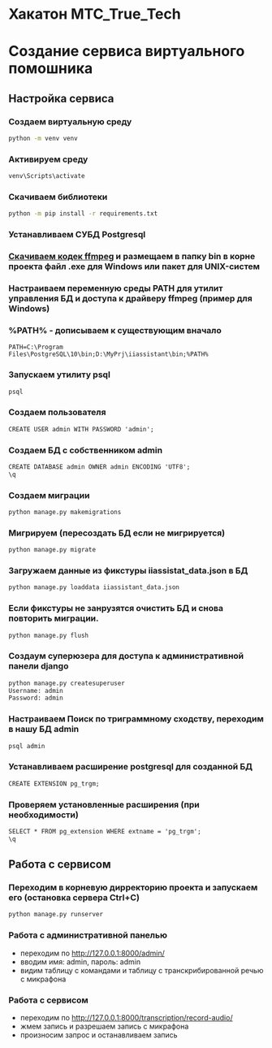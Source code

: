 # Хакатон MTC_True_Tech
# Создание сервиса виртуального помошника
## **Настройка сервиса**
### Создаем виртуальную среду
```cmd
python -m venv venv
```
### Активируем среду
```cmd
venv\Scripts\activate
```
### Скачиваем библиотеки
```cmd
python -m pip install -r requirements.txt
```
### Устанавливаем СУБД Postgresql
### [Скачиваем кодек ffmpeg](https://ffmpeg.org/download.html) и размещаем в папку bin в корне проекта файл .exe для Windows или пакет для UNIX-систем
### Настраиваем переменную среды PATH для утилит управления БД и доступа к драйверу ffmpeg (пример для Windows) 
### %PATH% - дописываем к существующим вначало
```
PATH=C:\Program Files\PostgreSQL\10\bin;D:\MyPrj\iiassistant\bin;%PATH%
```
### Запускаем утилиту psql 
```cmd
psql
```
### Создаем пользователя
```cmd
CREATE USER admin WITH PASSWORD 'admin';
``` 
### Создаем БД с собственником admin
```cmd
CREATE DATABASE admin OWNER admin ENCODING 'UTF8';
\q
```
### Создаем миграции
```cmd
python manage.py makemigrations
```
### Мигрируем (пересоздать БД если не мигрируется)
```cmd
python manage.py migrate
```
### Загружаем данные из фикстуры iiassistat_data.json в БД
```cmd
python manage.py loaddata iiassistant_data.json
```
### Если фикстуры не занрузятся очистить БД и снова повторить миграции.
```cmd
python manage.py flush
```
### Создаум суперюзера для доступа к административной панели django
```cmd
python manage.py createsuperuser
Username: admin
Password: admin
```
### Настраиваем Поиск по триграммному сходству, переходим в  нашу БД admin
```cmd
psql admin
```
### Устанавливаем расширение postgresql для созданной БД
```cmd
CREATE EXTENSION pg_trgm;
```
### Проверяем установленные расширения (при необходимости)
```cmd
SELECT * FROM pg_extension WHERE extname = 'pg_trgm';
\q
```
## **Работа с сервисом**
### Переходим в корневую дирректорию проекта и запускаем его (остановка сервера Ctrl+C)
```cmd
python manage.py runserver
```
### Работа с административной панелью 
- переходим по http://127.0.0.1:8000/admin/
- вводим имя: admin, пароль: admin
- видим таблицу с командами и таблицу с транскрибированной речью с микрафона
### Работа с сервисом
- переходим по http://127.0.0.1:8000/transcription/record-audio/
- жмем запись и разрешаем запись с микрафона 
- произносим запрос и останавливаем запись



